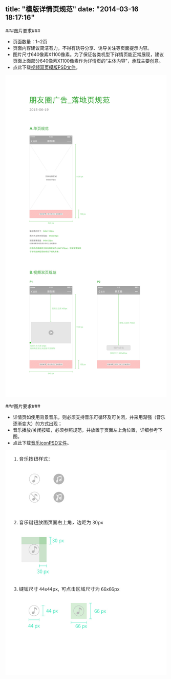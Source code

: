 title: "模版详情页规范"
date: "2014-03-16 18:17:16"
---

###图片要求###

 * 页面数量：1~2页
 * 页面内容建议简洁有力，不得有诱导分享、诱导关注等页面提示内容。
 * 图片尺寸640像素X1100像素。为了保证各类机型下详情页能正常展现，建议页面上面部分640像素X1100像素作为详情页的“主体内容”，承载主要创意。
 * 点此下载[视频双页模版PSD文件](files/template-image-psd.psd)。

![](images/template.jpg)

###图片要求###

 * 详情页如使用背景音乐，则必须支持音乐可循环及可关闭，并采用渐强（音乐逐渐变大）的方式出现；
 * 音乐播放/关闭按钮，必须参照规范，并放置于页面左上角位置，详细参考下图。
 * 点此下载[音乐iconPSD文件](files/template-music-icon-psd.psd)。

![](images/template-music-icon.jpg)
